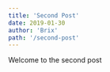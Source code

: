 ```yaml
---
title: 'Second Post'
date: 2019-01-30
author: 'Brix'
path: '/second-post'
---
```


Welcome to the second post